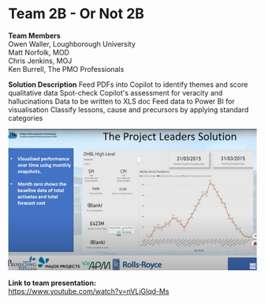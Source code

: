 # Team 2B - Or Not 2B

**Team Members**   
Owen Waller, Loughborough University  
Matt Norfolk, MOD  
Chris Jenkins, MOJ  
Ken Burrell, The PMO Professionals  

**Solution Description**
Feed PDFs into Copilot to identify themes and score qualitative data
Spot-check Copilot's assessment for veracity and hallucinations
Data to be written to XLS doc
Feed data to Power BI for visualisation
Classify lessons, cause and precursors by applying standard categories


![alt text](https://github.com/Projecting-Success-Solutions-Portal/Hack-23/blob/main/Challenge%201/Team%201A%20-%20Conway/Team%201A%20screengrab.png?raw=true)


**Link to team presentation:**  
https://www.youtube.com/watch?v=nVLjGlqd-Ms
